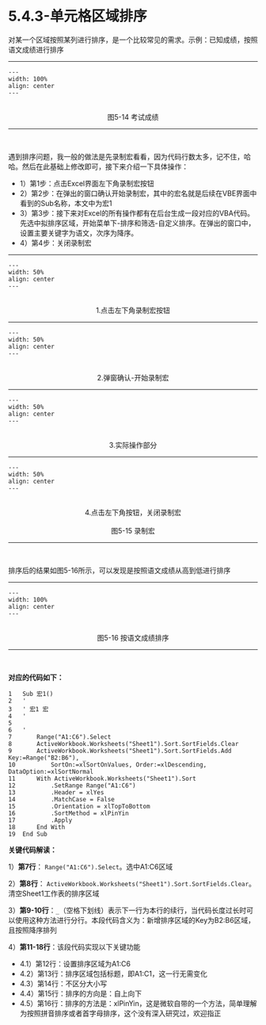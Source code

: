 # 5.4.3-单元格区域排序

对某一个区域按照某列进行排序，是一个比较常见的需求。示例：已知成绩，按照语文成绩进行排序

---
```{figure} image/5-14.png
---
width: 100%
align: center
---
```
<br />
<center>图5-14 考试成绩</center>

---
<br />

遇到排序问题，我一般的做法是先录制宏看看，因为代码行数太多，记不住，哈哈。然后在此基础上修改即可，接下来介绍一下具体操作：

- 1）第1步：点击Excel界面左下角录制宏按钮
- 2）第2步：在弹出的窗口确认开始录制宏，其中的宏名就是后续在VBE界面中看到的Sub名称，本文中为宏1
- 3）第3步：接下来对Excel的所有操作都有在后台生成一段对应的VBA代码。先选中拟排序区域，开始菜单下-排序和筛选-自定义排序。在弹出的窗口中，设置主要关键字为语文，次序为降序。
- 4）第4步：关闭录制宏

---
```{figure} image/5-15-1.png
---
width: 50%
align: center
---
```
<br />
<center>1.点击左下角录制宏按钮</center>

---
```{figure} image/5-15-2.png
---
width: 50%
align: center
---
```
<br />
<center>2.弹窗确认-开始录制宏</center>

---
```{figure} image/5-15-3.png
---
width: 50%
align: center
---
```
<br />
<center>3.实际操作部分</center>

---
```{figure} image/5-15-4.png
---
width: 50%
align: center
---
```
<br />
<center>4.点击左下角按钮，关闭录制宏</center>
<br />
<center>图5-15 录制宏</center>

---
<br />

排序后的结果如图5-16所示，可以发现是按照语文成绩从高到低进行排序

---
```{figure} image/5-16.png
---
width: 100%
align: center
---
```
<br />
<center>图5-16 按语文成绩排序</center>

---
<br />

**对应的代码如下：**

```{code-block} basic
1   Sub 宏1()
2   '
3   ' 宏1 宏
4   '
5
6   '
7       Range("A1:C6").Select
8       ActiveWorkbook.Worksheets("Sheet1").Sort.SortFields.Clear
9       ActiveWorkbook.Worksheets("Sheet1").Sort.SortFields.Add Key:=Range("B2:B6"), _
10          SortOn:=xlSortOnValues, Order:=xlDescending, DataOption:=xlSortNormal
11      With ActiveWorkbook.Worksheets("Sheet1").Sort
12          .SetRange Range("A1:C6")
13          .Header = xlYes
14          .MatchCase = False
15          .Orientation = xlTopToBottom
16          .SortMethod = xlPinYin
17          .Apply
18      End With
19  End Sub

```

**关键代码解读：**

1）**第7行**： `Range("A1:C6").Select`。选中A1:C6区域

2）**第8行**： `ActiveWorkbook.Worksheets("Sheet1").Sort.SortFields.Clear`。清空Sheet1工作表的排序区域

3）**第9-10行**：`_`（空格下划线）表示下一行为本行的续行，当代码长度过长时可以使用这种方法进行分行。本段代码含义为：新增排序区域的Key为B2:B6区域，且按照降序排列

4）**第11-18行**：该段代码实现以下关键功能

- 4.1）第12行：设置排序区域为A1:C6
- 4.2）第13行：排序区域包括标题，即A1:C1，这一行无需变化
- 4.3）第14行：不区分大小写
- 4.4）第15行：排序的方向是：自上向下
- 4.5）第16行：排序的方法是：xlPinYin，这是微软自带的一个方法，简单理解为按照拼音排序或者首字母排序，这个没有深入研究过，欢迎指正


